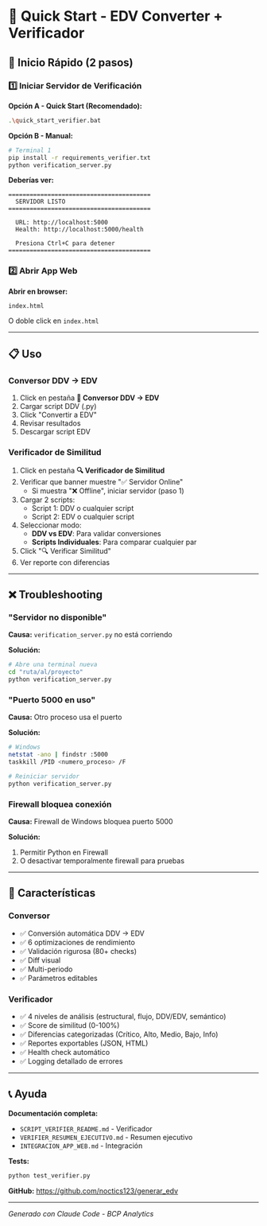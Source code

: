 # 🚀 Quick Start - EDV Converter + Verificador

## 🎯 Inicio Rápido (2 pasos)

### 1️⃣ Iniciar Servidor de Verificación

**Opción A - Quick Start (Recomendado):**
```bash
.\quick_start_verifier.bat
```

**Opción B - Manual:**
```bash
# Terminal 1
pip install -r requirements_verifier.txt
python verification_server.py
```

**Deberías ver:**
```
========================================
  SERVIDOR LISTO
========================================

  URL: http://localhost:5000
  Health: http://localhost:5000/health

  Presiona Ctrl+C para detener
========================================
```

### 2️⃣ Abrir App Web

**Abrir en browser:**
```
index.html
```

O doble click en `index.html`

---

## 📋 Uso

### Conversor DDV → EDV

1. Click en pestaña **🔄 Conversor DDV → EDV**
2. Cargar script DDV (.py)
3. Click "Convertir a EDV"
4. Revisar resultados
5. Descargar script EDV

### Verificador de Similitud

1. Click en pestaña **🔍 Verificador de Similitud**
2. Verificar que banner muestre "✅ Servidor Online"
   - Si muestra "❌ Offline", iniciar servidor (paso 1)
3. Cargar 2 scripts:
   - Script 1: DDV o cualquier script
   - Script 2: EDV o cualquier script
4. Seleccionar modo:
   - **DDV vs EDV**: Para validar conversiones
   - **Scripts Individuales**: Para comparar cualquier par
5. Click "🔍 Verificar Similitud"
6. Ver reporte con diferencias

---

## ❌ Troubleshooting

### "Servidor no disponible"

**Causa:** `verification_server.py` no está corriendo

**Solución:**
```bash
# Abre una terminal nueva
cd "ruta/al/proyecto"
python verification_server.py
```

### "Puerto 5000 en uso"

**Causa:** Otro proceso usa el puerto

**Solución:**
```bash
# Windows
netstat -ano | findstr :5000
taskkill /PID <numero_proceso> /F

# Reiniciar servidor
python verification_server.py
```

### Firewall bloquea conexión

**Causa:** Firewall de Windows bloquea puerto 5000

**Solución:**
1. Permitir Python en Firewall
2. O desactivar temporalmente firewall para pruebas

---

## 🎨 Características

### Conversor
- ✅ Conversión automática DDV → EDV
- ✅ 6 optimizaciones de rendimiento
- ✅ Validación rigurosa (80+ checks)
- ✅ Diff visual
- ✅ Multi-periodo
- ✅ Parámetros editables

### Verificador
- ✅ 4 niveles de análisis (estructural, flujo, DDV/EDV, semántico)
- ✅ Score de similitud (0-100%)
- ✅ Diferencias categorizadas (Crítico, Alto, Medio, Bajo, Info)
- ✅ Reportes exportables (JSON, HTML)
- ✅ Health check automático
- ✅ Logging detallado de errores

---

## 📞 Ayuda

**Documentación completa:**
- `SCRIPT_VERIFIER_README.md` - Verificador
- `VERIFIER_RESUMEN_EJECUTIVO.md` - Resumen ejecutivo
- `INTEGRACION_APP_WEB.md` - Integración

**Tests:**
```bash
python test_verifier.py
```

**GitHub:**
https://github.com/noctics123/generar_edv

---

*Generado con Claude Code - BCP Analytics*
